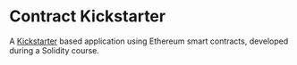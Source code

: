 # Contract Kickstarter

A [Kickstarter](https://www.kickstarter.com) based application using Ethereum smart contracts, developed during a Solidity course.
